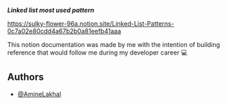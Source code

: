 ***Linked list most used pattern***

https://sulky-flower-96a.notion.site/Linked-List-Patterns-0c7a02e80cdd4a67b2b0a81eefb41aaa

This notion documentation was made by me with the intention of building reference that would follow me during my developer career 💻

## Authors
- [@AmineLakhal](https://github.com/aminelkl)

